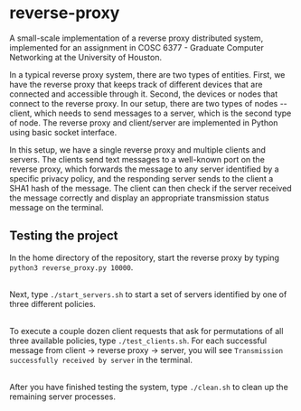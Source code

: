 # reverse-proxy

A small-scale implementation of a reverse proxy distributed system, implemented for an assignment in COSC 6377 - Graduate Computer Networking at the University of Houston.

In a typical reverse proxy system, there are two types of entities. First, we have the reverse proxy that keeps track of different devices that are connected and accessible through it. Second, the devices or nodes that connect to the reverse proxy. In our setup, there are two types of nodes -- client, which needs to send messages to a server, which is the second type of node. The reverse proxy and client/server are implemented in Python using basic socket interface. 

In this setup, we have a single reverse proxy and multiple clients and servers. The clients send text messages to a well-known port on the reverse proxy, which forwards the message to any server identified by a specific privacy policy, and the responding server sends to the client a SHA1 hash of the message. The client can then check if the server received the message correctly and display an appropriate transmission status message on the terminal. 

## Testing the project 


In the home directory of the repository, start the reverse proxy by typing ``python3 reverse_proxy.py 10000``.<br/><br/>

Next, type ``./start_servers.sh`` to start a set of servers identified by one of three different policies.<br/><br/>

To execute a couple dozen client requests that ask for permutations of all three available policies, type ``./test_clients.sh``. For each successful message from client -> reverse proxy -> server, you will see ``Transmission successfully received by server`` in the terminal.<br/><br/>

After you have finished testing the system, type ``./clean.sh`` to clean up the remaining server processes.



